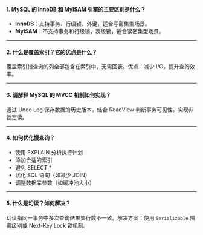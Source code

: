 #### 1. MySQL 的 InnoDB 和 MyISAM 引擎的主要区别是什么？

- **InnoDB**：支持事务、行级锁、外键，适合写密集型场景。
- **MyISAM**：不支持事务和行级锁，表级锁，适合读密集型场景。

---

#### 2. 什么是覆盖索引？它的优点是什么？

覆盖索引指查询的列全部包含在索引中，无需回表。优点：减少 I/O，提升查询效率。

---

#### 3. 请解释 MySQL 的 MVCC 机制如何实现？

通过 Undo Log 保存数据的历史版本，结合 ReadView 判断事务可见性，实现非锁定读。

---

#### 4. 如何优化慢查询？

- 使用 EXPLAIN 分析执行计划
- 添加合适的索引
- 避免 SELECT *
- 优化 SQL 语句（如减少 JOIN）
- 调整数据库参数（如缓冲池大小）

---

#### 5. 什么是幻读？如何解决？

幻读指同一事务中多次查询结果集行数不一致。解决方案：使用 `Serializable` 隔离级别或 Next-Key Lock 锁机制。